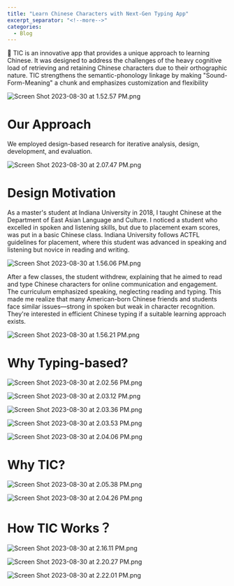 ```yaml
---
title: "Learn Chinese Characters with Next-Gen Typing App"
excerpt_separator: "<!--more-->"
categories:
  - Blog
---
```


<aside>
📱 TIC is an innovative app that provides a unique approach to learning Chinese. It was designed to address the challenges of the heavy cognitive load of retrieving and retaining Chinese characters due to their orthographic nature. TIC strengthens the semantic-phonology linkage by making "Sound-Form-Meaning" a chunk and emphasizes customization and flexibility

</aside>

![Screen Shot 2023-08-30 at 1.52.57 PM.png](/assets/Learn%20Chinese%20Characters%20with%20Next-Gen%20Typing%20App%200c2ea06e85164e67a81150ae30eb4df8/Screen_Shot_2023-08-30_at_1.52.57_PM.png)

# Our Approach

We employed design-based research for iterative analysis, design, development, and evaluation.

![Screen Shot 2023-08-30 at 2.07.47 PM.png](/assets/Learn%20Chinese%20Characters%20with%20Next-Gen%20Typing%20App%200c2ea06e85164e67a81150ae30eb4df8/Screen_Shot_2023-08-30_at_2.07.47_PM.png)

# Design Motivation

As a master's student at Indiana University in 2018, I taught Chinese at the Department of East Asian Language and Culture. I noticed a student who excelled in spoken and listening skills, but due to placement exam scores, was put in a basic Chinese class. Indiana University follows ACTFL guidelines for placement, where this student was advanced in speaking and listening but novice in reading and writing.

![Screen Shot 2023-08-30 at 1.56.06 PM.png](/assets/Learn%20Chinese%20Characters%20with%20Next-Gen%20Typing%20App%200c2ea06e85164e67a81150ae30eb4df8/Screen_Shot_2023-08-30_at_1.56.06_PM.png)

After a few classes, the student withdrew, explaining that he aimed to read and type Chinese characters for online communication and engagement. The curriculum emphasized speaking, neglecting reading and typing. This made me realize that many American-born Chinese friends and students face similar issues—strong in spoken but weak in character recognition. They're interested in efficient Chinese typing if a suitable learning approach exists.

![Screen Shot 2023-08-30 at 1.56.21 PM.png](/assets/Learn%20Chinese%20Characters%20with%20Next-Gen%20Typing%20App%200c2ea06e85164e67a81150ae30eb4df8/Screen_Shot_2023-08-30_at_1.56.21_PM.png)

# Why Typing-based?

![Screen Shot 2023-08-30 at 2.02.56 PM.png](/assets/Learn%20Chinese%20Characters%20with%20Next-Gen%20Typing%20App%200c2ea06e85164e67a81150ae30eb4df8/Screen_Shot_2023-08-30_at_2.02.56_PM.png)

![Screen Shot 2023-08-30 at 2.03.12 PM.png](/assets/Learn%20Chinese%20Characters%20with%20Next-Gen%20Typing%20App%200c2ea06e85164e67a81150ae30eb4df8/Screen_Shot_2023-08-30_at_2.03.12_PM.png)

![Screen Shot 2023-08-30 at 2.03.36 PM.png](/assets/Learn%20Chinese%20Characters%20with%20Next-Gen%20Typing%20App%200c2ea06e85164e67a81150ae30eb4df8/Screen_Shot_2023-08-30_at_2.03.36_PM.png)

![Screen Shot 2023-08-30 at 2.03.53 PM.png](/assets/Learn%20Chinese%20Characters%20with%20Next-Gen%20Typing%20App%200c2ea06e85164e67a81150ae30eb4df8/Screen_Shot_2023-08-30_at_2.03.53_PM.png)

![Screen Shot 2023-08-30 at 2.04.06 PM.png](/assets/Learn%20Chinese%20Characters%20with%20Next-Gen%20Typing%20App%200c2ea06e85164e67a81150ae30eb4df8/Screen_Shot_2023-08-30_at_2.04.06_PM.png)

# Why TIC?

![Screen Shot 2023-08-30 at 2.05.38 PM.png](/assets/Learn%20Chinese%20Characters%20with%20Next-Gen%20Typing%20App%200c2ea06e85164e67a81150ae30eb4df8/Screen_Shot_2023-08-30_at_2.05.38_PM.png)

![Screen Shot 2023-08-30 at 2.04.26 PM.png](/assets/Learn%20Chinese%20Characters%20with%20Next-Gen%20Typing%20App%200c2ea06e85164e67a81150ae30eb4df8/Screen_Shot_2023-08-30_at_2.04.26_PM.png)

# How TIC Works？

![Screen Shot 2023-08-30 at 2.16.11 PM.png](/assets/Learn%20Chinese%20Characters%20with%20Next-Gen%20Typing%20App%200c2ea06e85164e67a81150ae30eb4df8/Screen_Shot_2023-08-30_at_2.16.11_PM.png)

![Screen Shot 2023-08-30 at 2.20.27 PM.png](/assets/Learn%20Chinese%20Characters%20with%20Next-Gen%20Typing%20App%200c2ea06e85164e67a81150ae30eb4df8/Screen_Shot_2023-08-30_at_2.20.27_PM.png)

![Screen Shot 2023-08-30 at 2.22.01 PM.png](/assets/Learn%20Chinese%20Characters%20with%20Next-Gen%20Typing%20App%200c2ea06e85164e67a81150ae30eb4df8/Screen_Shot_2023-08-30_at_2.22.01_PM.png)
